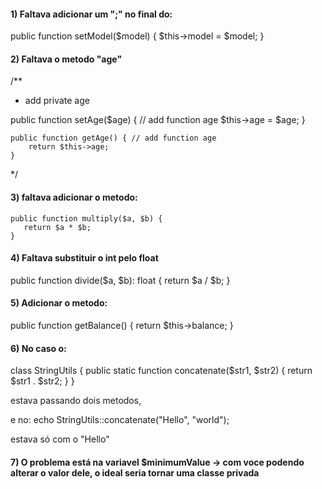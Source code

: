#### 1) Faltava adicionar um ";" no final do: 

public function setModel($model) {
        $this->model = $model; 
    }

#### 2) Faltava o metodo "age"

/** 
- add private age

public function setAge($age) { // add function age
        $this->age = $age;
    }

    public function getAge() { // add function age
        return $this->age;
    }
*/

#### 3) faltava adicionar o metodo:

    public function multiply($a, $b) { 
       return $a * $b; 
    }

#### 4) Faltava substituir o int pelo float

public function divide($a, $b): float { 
        return $a / $b;
    }

#### 5) Adicionar o metodo:

   public function getBalance() { 
         return $this->balance;
    }

#### 6) No caso o:

class StringUtils {
    public static function concatenate($str1, $str2) {
        return $str1 . $str2;
    }
}

estava passando dois metodos,

e no: echo StringUtils::concatenate("Hello", "world"); 

estava só com o "Hello"

#### 7) O problema está na variavel $minimumValue -> com voce podendo alterar o valor dele, o ideal seria tornar uma classe privada